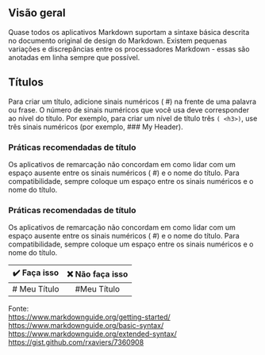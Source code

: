 ## Visão geral

Quase todos os aplicativos Markdown suportam a sintaxe básica descrita no documento original de design do Markdown. Existem pequenas variações e discrepâncias entre os processadores Markdown - essas são anotadas em linha sempre que possível.

## Títulos

Para criar um título, adicione sinais numéricos ( #) na frente de uma palavra ou frase. O número de sinais numéricos que você usa deve corresponder ao nível do título. Por exemplo, para criar um nível de título três `( <h3>)`, use três sinais numéricos (por exemplo, ### My Header).

### Práticas recomendadas de título

Os aplicativos de remarcação não concordam em como lidar com um espaço ausente entre os sinais numéricos ( #) e o nome do título. Para compatibilidade, sempre coloque um espaço entre os sinais numéricos e o nome do título.

### Práticas recomendadas de título

Os aplicativos de remarcação não concordam em como lidar com um espaço ausente entre os sinais numéricos ( #) e o nome do título. Para compatibilidade, sempre coloque um espaço entre os sinais numéricos e o nome do título.

| :heavy_check_mark: Faça isso    | :x: Não faça isso    |
| :-----------: | :-----------: |
| # Meu Título      | #Meu Título      |



Fonte:  
https://www.markdownguide.org/getting-started/  
https://www.markdownguide.org/basic-syntax/  
https://www.markdownguide.org/extended-syntax/  
https://gist.github.com/rxaviers/7360908  


